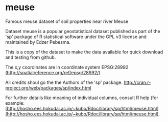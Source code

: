 meuse
=====

Famous meuse dataset of soil properties near river Meuse

Dataset meuse is a popular geostatistical dataset published as part of the 'sp' package of R statistical software under the GPL v3 license and maintained by Edzer Pebesma.

This is a copy of the dataset to make the data available for quick download and testing from github.

The x,y coordinates are in coordinate system EPSG:28992 (http://spatialreference.org/ref/epsg/28992/).

All credits shoul go the the Authors of the 'sp' package.
http://cran.r-project.org/web/packages/sp/index.html

For further details like meaning of individual columns, consult R help (for example: [http://hosho.ees.hokudai.ac.jp/~kubo/Rdoc/library/sp/html/meuse.html](http://hosho.ees.hokudai.ac.jp/~kubo/Rdoc/library/sp/html/meuse.html).

